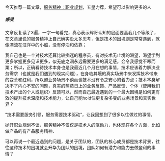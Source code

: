 今天推荐一篇文章，[服务精神：职业规划](http://hui-wang.info/2017/11/14/服务精神：职业规划/?nsukey=NRy6oein6OD5Pau31bZa3ssUeKCdGblTGN7Q9rQmYB5o%2BTpnvVFUpOwc4Fz27zqBcL%2FMmXM2pvpQlqMXdoY2nHUbzplcCPPS4V84GsqESw4EfUEl42lh3FjvGjpbiAUnFpm5FNhbIYSqt0%2Blt0o%2FwHXDWyUZNNH9O6tGflylVZ%2BD8J3bKh2YSoFjDSLiyroteMM0t4qivyShSM9H1gdzQw%3D%3D)，五星力荐，希望可以影响更多的人

##### 感受

文章反复读了3遍，一字一句看完，真心表示辉哥认知的层面要高我几个等级了，在文章里说的服务精神上自己确实没太多思考，但是技术的困境则是常常遇到，就像漂流在汪洋中的小船，没有停泊和依靠；

我自己也是一个对技术还算比较痴迷的程序员，有对技术无止境的渴望，渴望学到更多掌握更多见识更多，似无底之洞永远需要更多的满足感，会令我感觉不寒而栗；所以，正确看待技术本身也是我最近几个月在想的事情，技术应该着力解决业务需求（也就是我们遇到的现实问题），在身临其境的真实场景中来发挥技术带来的变革和红利，所以避业务场景不谈而谈技术没有令之安心的着力点；技术本身解决不了内心不安的问题，真实的蒸蒸日上的业务反馈、产品反馈、个体（使用我们技术产出的个人或组织）反馈可以，然而自己最近遇到的一个最大困境是如何更有效的提升技术深度和技术能力，让自己能hold住更复杂多变的业务场景和真实世界？

“技术需要服务引领，服务需要技术驱动“，让我回想到了很多以往做过的事情，

抛开职业规划不谈，服务精神不仅仅是技术人的驱动力，也体现在各个方面，比如做产品的有产品服务精神、

可以再说一个最近遇到的问题，是关于团队的，团队的核心成员都是技术背景，往往这种技术的困境就会升华为团队的困境，团队如何有潜力和能力去做盈利的事情？

